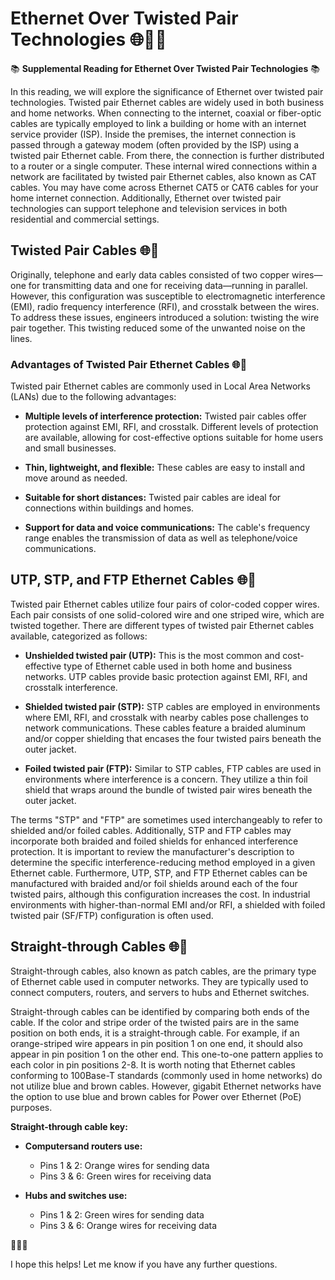 # Ethernet Over Twisted Pair Technologies 🌐🔗🔀

📚 **Supplemental Reading for Ethernet Over Twisted Pair Technologies** 📚

In this reading, we will explore the significance of Ethernet over twisted pair technologies. Twisted pair Ethernet cables are widely used in both business and home networks. When connecting to the internet, coaxial or fiber-optic cables are typically employed to link a building or home with an internet service provider (ISP). Inside the premises, the internet connection is passed through a gateway modem (often provided by the ISP) using a twisted pair Ethernet cable. From there, the connection is further distributed to a router or a single computer. These internal wired connections within a network are facilitated by twisted pair Ethernet cables, also known as CAT cables. You may have come across Ethernet CAT5 or CAT6 cables for your home internet connection. Additionally, Ethernet over twisted pair technologies can support telephone and television services in both residential and commercial settings.

## Twisted Pair Cables 🌐🔀

Originally, telephone and early data cables consisted of two copper wires—one for transmitting data and one for receiving data—running in parallel. However, this configuration was susceptible to electromagnetic interference (EMI), radio frequency interference (RFI), and crosstalk between the wires. To address these issues, engineers introduced a solution: twisting the wire pair together. This twisting reduced some of the unwanted noise on the lines.

### Advantages of Twisted Pair Ethernet Cables 🌐🔀

Twisted pair Ethernet cables are commonly used in Local Area Networks (LANs) due to the following advantages:

- **Multiple levels of interference protection:** Twisted pair cables offer protection against EMI, RFI, and crosstalk. Different levels of protection are available, allowing for cost-effective options suitable for home users and small businesses.

- **Thin, lightweight, and flexible:** These cables are easy to install and move around as needed.

- **Suitable for short distances:** Twisted pair cables are ideal for connections within buildings and homes.

- **Support for data and voice communications:** The cable's frequency range enables the transmission of data as well as telephone/voice communications.

## UTP, STP, and FTP Ethernet Cables 🌐🔀

Twisted pair Ethernet cables utilize four pairs of color-coded copper wires. Each pair consists of one solid-colored wire and one striped wire, which are twisted together. There are different types of twisted pair Ethernet cables available, categorized as follows:

- **Unshielded twisted pair (UTP):** This is the most common and cost-effective type of Ethernet cable used in both home and business networks. UTP cables provide basic protection against EMI, RFI, and crosstalk interference.

- **Shielded twisted pair (STP):** STP cables are employed in environments where EMI, RFI, and crosstalk with nearby cables pose challenges to network communications. These cables feature a braided aluminum and/or copper shielding that encases the four twisted pairs beneath the outer jacket.

- **Foiled twisted pair (FTP):** Similar to STP cables, FTP cables are used in environments where interference is a concern. They utilize a thin foil shield that wraps around the bundle of twisted pair wires beneath the outer jacket.

The terms "STP" and "FTP" are sometimes used interchangeably to refer to shielded and/or foiled cables. Additionally, STP and FTP cables may incorporate both braided and foiled shields for enhanced interference protection. It is important to review the manufacturer's description to determine the specific interference-reducing method employed in a given Ethernet cable. Furthermore, UTP, STP, and FTP Ethernet cables can be manufactured with braided and/or foil shields around each of the four twisted pairs, although this configuration increases the cost. In industrial environments with higher-than-normal EMI and/or RFI, a shielded with foiled twisted pair (SF/FTP) configuration is often used.

## Straight-through Cables 🌐🔀

Straight-through cables, also known as patch cables, are the primary type of Ethernet cable used in computer networks. They are typically used to connect computers, routers, and servers to hubs and Ethernet switches.

Straight-through cables can be identified by comparing both ends of the cable. If the color and stripe order of the twisted pairs are in the same position on both ends, it is a straight-through cable. For example, if an orange-striped wire appears in pin position 1 on one end, it should also appear in pin position 1 on the other end. This one-to-one pattern applies to each color in pin positions 2-8. It is worth noting that Ethernet cables conforming to 100Base-T standards (commonly used in home networks) do not utilize blue and brown cables. However, gigabit Ethernet networks have the option to use blue and brown cables for Power over Ethernet (PoE) purposes.

**Straight-through cable key:**

- **Computersand routers use:**
  - Pins 1 & 2: Orange wires for sending data
  - Pins 3 & 6: Green wires for receiving data

- **Hubs and switches use:**
  - Pins 1 & 2: Green wires for sending data
  - Pins 3 & 6: Orange wires for receiving data

🔗🔀🔗

I hope this helps! Let me know if you have any further questions.